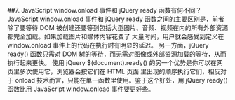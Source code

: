 ##7. JavaScript window.onload 事件和 jQuery ready 函数有何不同？
  JavaScript window.onload 事件和 jQuery ready 函数之间的主要区别是，前者除了要等待
 DOM 被创建还要等到包括大型图片、音频、视频在内的所有外部资源都完全加载。如果加载图片和媒体内容花费了
 大量时间，用户就会感受到定义在 window.onload 事件上的代码在执行时有明显的延迟。
另一方面，jQuery ready() 函数只需对 DOM 树的等待，而无需对图像或外部资源加载的等待，从而执行起来更快。
使用 jQuery $(document).ready() 的另一个优势是你可以在网页里多次使用它，浏览器会按它们在 HTML 页面
里出现的顺序执行它们，相反对于 onload 技术而言，只能在单一函数里使用。鉴于这个好处，用 jQuery ready()
函数比用 JavaScript window.onload 事件要更好些。
